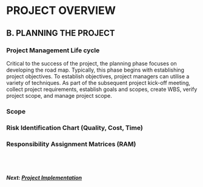 # PROJECT OVERVIEW
## B. PLANNING THE PROJECT

### Project Management Life cycle

Critical to the success of the project, the planning phase focuses on developing the road map. Typically, this phase begins with establishing project objectives. To establish objectives, project managers can utilise a variety of techniques. As part of the subsequent project kick-off meeting, collect project requirements, establish goals and scopes, create WBS, verify project scope, and manage project scope.

### Scope

### Risk Identification Chart (Quality, Cost, Time)

### Responsibility Assignment Matrices (RAM)

<br><br>
##### Next: [Project Implementation](C-PROJECT_IMPLEMENTATION.md)









 
